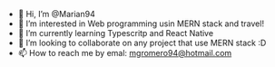 - 👋 Hi, I’m @Marian94
- 👀 I’m interested in Web programming usin MERN stack and travel!
- 🌱 I’m currently learning Typescritp and React Native
- 💞️ I’m looking to collaborate on any project that use MERN stack :D 
- 📫 How to reach me by emal: mgromero94@hotmail.com

<!---
Marian94/Marian94 is a ✨ special ✨ repository because its `README.md` (this file) appears on your GitHub profile.
You can click the Preview link to take a look at your changes.
--->
